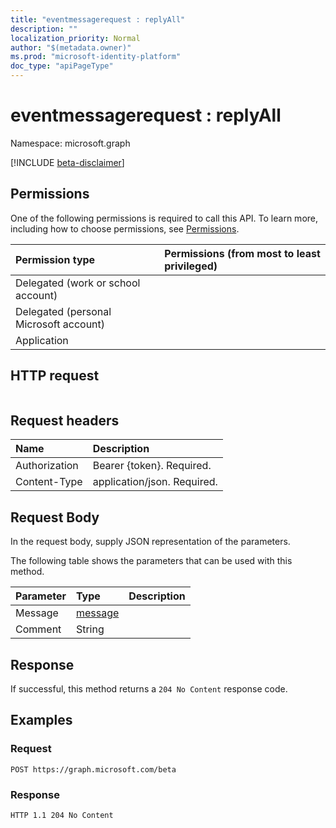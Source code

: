 ```yaml
---
title: "eventmessagerequest : replyAll"
description: ""
localization_priority: Normal
author: "$(metadata.owner)"
ms.prod: "microsoft-identity-platform"
doc_type: "apiPageType"
---
```


# eventmessagerequest : replyAll

Namespace: microsoft.graph

[!INCLUDE [beta-disclaimer](../../includes/beta-disclaimer.md)]

## Permissions

One of the following permissions is required to call this API. To learn more, including how to choose permissions, see [Permissions](/graph/permissions-reference).

| Permission type                        | Permissions (from most to least privileged) |
| :------------------------------------- | :------------------------------------------ |
| Delegated (work or school account)     |                                             |
| Delegated (personal Microsoft account) |                                             |
| Application                            |                                             |

## HTTP request

<!-- {
  "blockType": "ignored"
}
-->

```http

```

## Request headers

| Name          | Description                 |
| :------------ | :-------------------------- |
| Authorization | Bearer {token}. Required.   |
| Content-Type  | application/json. Required. |

## Request Body

In the request body, supply JSON representation of the parameters.

<!-- Actions and Functions -->

The following table shows the parameters that can be used with this method.

| Parameter | Type                               | Description |
| :-------- | :--------------------------------- | :---------- |
| Message   | [message](../resources/message.md) |             |
| Comment   | String                             |             |

<!-- CRUD Methods -->

## Response

If successful, this method returns a `204 No Content` response code.

## Examples

### Request

<!-- {
  "blockType": "request",
  "name": "eventmessagerequest_replyall"
}
-->

```http
POST https://graph.microsoft.com/beta

```

### Response

<!-- {
  "blockType": "response",
  "truncated": true,
  "@odata.type": "$(this.ReturnTypeFullName)"
}
-->

```http
HTTP 1.1 204 No Content

```
